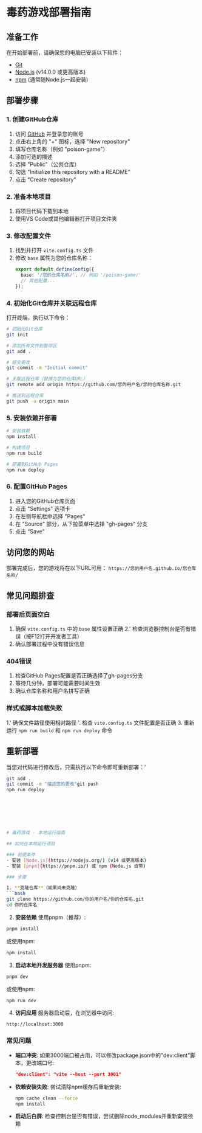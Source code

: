 # 毒药游戏部署指南

## 准备工作

在开始部署前，请确保您的电脑已安装以下软件：
- [Git](https://git-scm.com/downloads)
- [Node.js](https://nodejs.org/) (v14.0.0 或更高版本)
- [npm](https://www.npmjs.com/) (通常随Node.js一起安装)

## 部署步骤

### 1. 创建GitHub仓库

1. 访问 [GitHub](https://github.com/) 并登录您的账号
2. 点击右上角的 "+" 图标，选择 "New repository"
3. 填写仓库名称（例如 "poison-game"）
4. 添加可选的描述
5. 选择 "Public"（公共仓库）
6. 勾选 "Initialize this repository with a README"
7. 点击 "Create repository"

### 2. 准备本地项目

1. 将项目代码下载到本地
2. 使用VS Code或其他编辑器打开项目文件夹

### 3. 修改配置文件

1. 找到并打开 `vite.config.ts` 文件
2. 修改 `base` 属性为您的仓库名称：
   ```typescript
   export default defineConfig({
     base: '/您的仓库名称/', // 例如 '/poison-game/'
     // 其他配置...
   });
   ```

### 4. 初始化Git仓库并关联远程仓库

打开终端，执行以下命令：

```bash
# 初始化Git仓库
git init

# 添加所有文件到暂存区
git add .

# 提交更改
git commit -m "Initial commit"

# 关联远程仓库（替换为您的仓库URL）
git remote add origin https://github.com/您的用户名/您的仓库名称.git

# 推送到远程仓库
git push -u origin main
```

### 5. 安装依赖并部署

```bash
# 安装依赖
npm install

# 构建项目
npm run build

# 部署到GitHub Pages
npm run deploy
```

### 6. 配置GitHub Pages

1. 进入您的GitHub仓库页面
2. 点击 "Settings" 选项卡
3. 在左侧导航栏中选择 "Pages"
4. 在 "Source" 部分，从下拉菜单中选择 "gh-pages" 分支
5. 点击 "Save"

## 访问您的网站

部署完成后，您的游戏将在以下URL可用：
`https://您的用户名.github.io/您仓库名称/`

## 常见问题排查

### 部署后页面空白

1. 确保 `vite.config.ts` 中的 `base` 属性设置正确
2.' 检查浏览器控制台是否有错误（按F12打开开发者工具）
3. 确认部署过程中没有错误信息

### 404错误

1. 检查GitHub Pages配置是否正确选择了gh-pages分支
2. 等待几分钟，部署可能需要时间生效
3. 确认仓库名称和用户名拼写正确

### 样式或脚本加载失败

1.' 确保文件路径使用相对路径
'. 检查 `vite.config.ts` 文件配置是否正确
3. 重新运行 `npm run build` 和 `npm run deploy` 命令

## 重新部署

当您对代码进行修改后，只需执行以下命令即可重新部署：'
```bash
git add .
git commit -m "描述您的更改"git push
npm run deploy







# 毒药游戏 - 本地运行指南

## 如何在本地运行项目

### 前提条件
- 安装 [Node.js](https://nodejs.org/) (v14 或更高版本)
- 安装 [pnpm](https://pnpm.io/) 或 npm (Node.js 自带)

### 步骤

1. **克隆仓库**（如果尚未克隆）
```bash
git clone https://github.com/你的用户名/你的仓库名.git
cd 你的仓库名
```

2. **安装依赖**
使用pnpm（推荐）:
```bash
pnpm install
```

或使用npm:
```bash
npm install
```

3. **启动本地开发服务器**
使用pnpm:
```bash
pnpm dev
```

或使用npm:
```bash
npm run dev
```

4. **访问应用**
服务器启动后，在浏览器中访问:
```
http://localhost:3000
```

### 常见问题

- **端口冲突**: 如果3000端口被占用，可以修改package.json中的"dev:client"脚本，更改端口号:
  ```json
  "dev:client": "vite --host --port 3001"
  ```

- **依赖安装失败**: 尝试清除npm缓存后重新安装:
  ```bash
  npm cache clean --force
  npm install
  ```

- **启动后白屏**: 检查控制台是否有错误，尝试删除node_modules并重新安装依赖